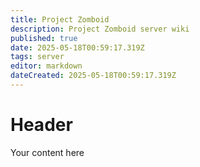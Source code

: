 ```yaml
---
title: Project Zomboid
description: Project Zomboid server wiki
published: true
date: 2025-05-18T00:59:17.319Z
tags: server
editor: markdown
dateCreated: 2025-05-18T00:59:17.319Z
---
```


# Header
Your content here